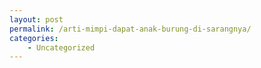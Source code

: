 ```yaml
---
layout: post
permalink: /arti-mimpi-dapat-anak-burung-di-sarangnya/
categories:
    - Uncategorized
---
```


